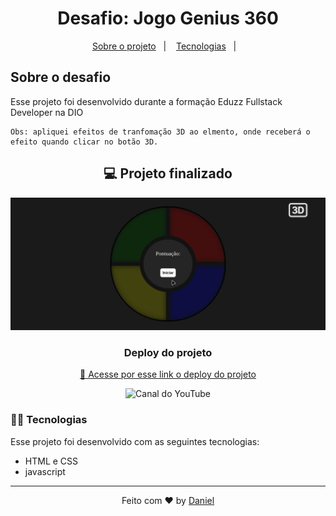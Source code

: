 <h1 align="center">Desafio: Jogo Genius 360</h1>

<p align="center">
  <a href="#-sobre-o-desafio">Sobre o projeto</a>&nbsp;&nbsp;&nbsp;|&nbsp;&nbsp;&nbsp;
  <a href="#-tecnologias">Tecnologias</a>&nbsp;&nbsp;&nbsp;|&nbsp;&nbsp;&nbsp;
</p>

## Sobre o desafio
<p>
    Esse projeto foi desenvolvido durante a formação Eduzz Fullstack Developer
    na DIO

    Obs: apliquei efeitos de tranfomação 3D ao elmento, onde receberá o efeito quando clicar no botão 3D.
</p>
<h2 align="center">💻 Projeto finalizado</h2>

<p align="center" >
    <img src="./.github/preview.gif" alt="Prévia do projeto finalizado">
</p>


<h3 align="center">Deploy do projeto</h3>
<p align="center">
    <a href="https://danieldemoura.github.io/genius" target="_blank">🚀 Acesse por esse link o deploy do projeto</a>
</p>

<p align="center">
  <img alt="Canal do YouTube" src="https://img.shields.io/youtube/channel/subscribers/UCHf8h4M94Wnw5o4deGWZKnw?label=Daniel%20Moura&logo=YouTube&logoColor=red&style=social">
</p>


### 👨‍💻 Tecnologias

Esse projeto foi desenvolvido com as seguintes tecnologias:

- HTML e CSS
- javascript

---

<p align="center">
    Feito com ♥ by <a href="https://www.youtube.com/channel/UCHf8h4M94Wnw5o4deGWZKnw" target="_blank">Daniel</a>
</p>